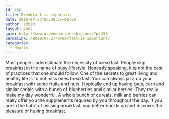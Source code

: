 ```yaml
---
id: 156
title: Breakfast is important
date: 2010-07-27T06:38:25+00:00
author: admin
layout: post
guid: http://www.ascendpartnership.net/?p=156
permalink: /2010/07/27/breakfast-is-important/
categories:
  - Health
---
```

Most people underestimate the necessity of breakfast. People skip breakfast in the name of busy lifestyle. Honestly speaking, it is not the best of practices that one should follow. One of the secrets to great living and healthy life is to not miss ones breakfast. You can always jazz up your breakfast with some fruits and nuts. I typically end up having oats, corn and similar serials with a bunch of blueberries and similar berries. They really make my day wonderful. A whole bunch of cereals, milk and berries can really offer you the supplements required by you throughout the day. If you are in the habit of missing breakfast, you better buckle up and discover the pleasure of having breakfast.